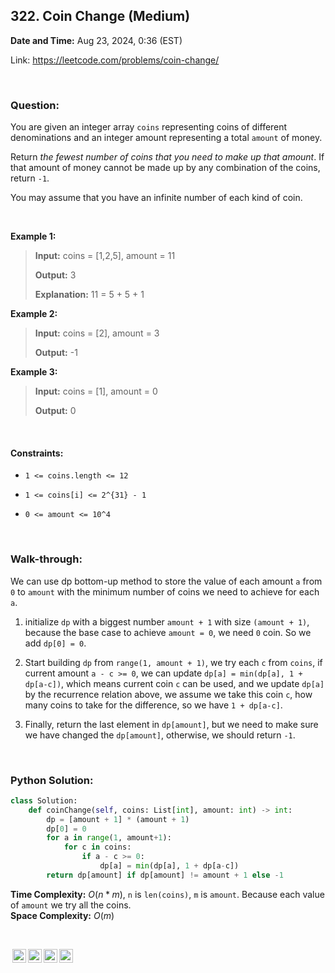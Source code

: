 ## 322. Coin Change (Medium)
**Date and Time:** Aug 23, 2024, 0:36 (EST)

Link: https://leetcode.com/problems/coin-change/

<br>

### Question:
You are given an integer array `coins` representing coins of different denominations and an integer amount representing a total `amount` of money.

Return _the fewest number of coins that you need to make up that amount_. If that amount of money cannot be made up by any combination of the coins, return `-1`.

You may assume that you have an infinite number of each kind of coin.

<br>

**Example 1:**
> **Input:** coins = [1,2,5], amount = 11
> 
> **Output:** 3
>
> **Explanation:** 11 = 5 + 5 + 1

**Example 2:**
> **Input:** coins = [2], amount = 3
> 
> **Output:** -1

**Example 3:**
> **Input:** coins = [1], amount = 0
> 
> **Output:** 0

<br>

#### Constraints:
* `1 <= coins.length <= 12`

* `1 <= coins[i] <= 2^{31} - 1`

* `0 <= amount <= 10^4`

<br>

### Walk-through: 
We can use dp bottom-up method to store the value of each amount `a` from `0` to `amount` with the minimum number of coins we need to achieve for each `a`.

1. initialize `dp` with a biggest number `amount + 1` with size `(amount + 1)`, because the base case to achieve `amount = 0`, we need `0` coin. So we add `dp[0] = 0`.

2. Start building `dp` from `range(1, amount + 1)`, we try each `c` from `coins`, if current amount `a - c >= 0`, we can update `dp[a] = min(dp[a], 1 + dp[a-c])`, which means current coin `c` can be used, and we update `dp[a]` by the recurrence relation above, we assume we take this coin `c`, how many coins to take for the difference, so we have `1 + dp[a-c]`.

3. Finally, return the last element in `dp[amount]`, but we need to make sure we have changed the `dp[amount]`, otherwise, we should return `-1`.

<br>

### Python Solution:
```python
class Solution:
    def coinChange(self, coins: List[int], amount: int) -> int:
        dp = [amount + 1] * (amount + 1)
        dp[0] = 0
        for a in range(1, amount+1):
            for c in coins:
                if a - c >= 0:
                    dp[a] = min(dp[a], 1 + dp[a-c])
        return dp[amount] if dp[amount] != amount + 1 else -1
```
**Time Complexity:** $O(n * m)$, `n` is `len(coins)`, `m` is `amount`. Because each value of `amount` we try all the coins. <br>
**Space Complexity:** $O(m)$

<br>

<img style="height:22px!important;margin-left:3px;vertical-align:text-bottom;" src="https://mirrors.creativecommons.org/presskit/icons/cc.svg?ref=chooser-v1" alt="CC BY-NC-SA" title="CC BY-NC-SA"><img style="height:22px!important;margin-left:3px;vertical-align:text-bottom;" src="https://mirrors.creativecommons.org/presskit/icons/by.svg?ref=chooser-v1" alt="BY: credit must be given to the creator" title="BY: credit must be given to the creator"><img style="height:22px!important;margin-left:3px;vertical-align:text-bottom;" src="https://mirrors.creativecommons.org/presskit/icons/nc.svg?ref=chooser-v1" alt="NC: Only noncommercial uses of the work are permitted" title="NC: Only noncommercial uses of the work are permitted"><img style="height:22px!important;margin-left:3px;vertical-align:text-bottom;" src="https://mirrors.creativecommons.org/presskit/icons/sa.svg?ref=chooser-v1" alt="SA: Adaptations must be shared under the same terms" title="SA: Adaptations must be shared under the same terms">